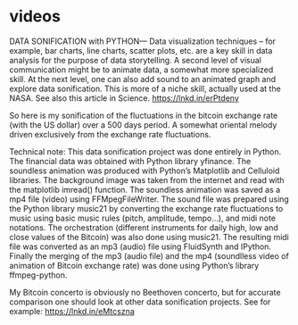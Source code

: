 # videos

DATA SONIFICATION with PYTHON— Data visualization techniques – for example, bar charts, line charts, scatter plots, etc. are a key skill in data analysis for the purpose of data storytelling. A second level of visual communication might be to animate data, a somewhat more specialized skill. At the next level, one can also add sound to an animated graph and explore data sonification. This is more of a niche skill, actually used at the NASA. See also this article in Science. https://lnkd.in/erPtdeny

So here is my sonification of the fluctuations in the bitcoin exchange rate (with the US dollar) over a 500 days period. A somewhat oriental melody driven exclusively from the exchange rate fluctuations.

Technical note: This data sonification project was done entirely in Python. The financial data was obtained with Python library yfinance. The soundless animation was produced with Python’s Matplotlib and Celluloid libraries. The background image was taken from the internet and read with the matplotlib imread() function. The soundless animation was saved as a mp4 file (video) using FFMpegFileWriter. The sound file was prepared using the Python library music21 by converting the exchange rate fluctuations to music using basic music rules (pitch, amplitude, tempo...), and midi note notations. The orchestration (different instruments for daily high, low and close values of the Bitcoin) was also done using music21. The resulting midi file was converted as an mp3 (audio) file using FluidSynth and IPython. Finally the merging of the mp3 (audio file) and the mp4 (soundlless video of animation of Bitcoin exchange rate) was done using Python’s library ffmpeg-python.

My Bitcoin concerto is obviously no Beethoven concerto, but for accurate comparison one should look at other data sonification projects. See for example: https://lnkd.in/eMtcszna
